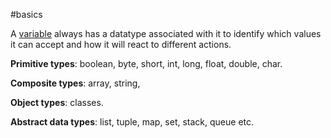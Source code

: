 #basics 

A [variable](Variable.md) always has a datatype associated with it to identify which values it can accept and how it will react to different actions.

**Primitive types**: boolean, byte, short, int, long, float, double, char.

**Composite types**: array, string,

**Object types**: classes.

**Abstract data types**: list, tuple, map, set, stack, queue etc.